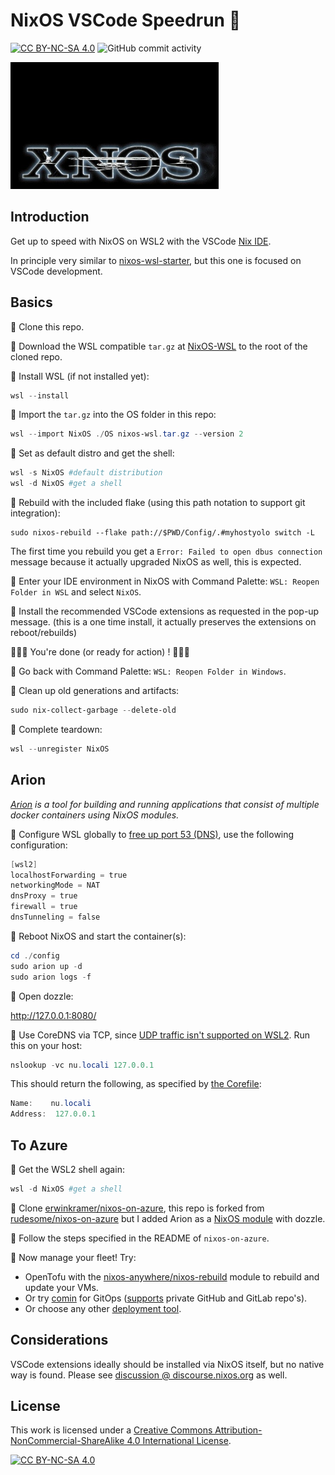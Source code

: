# NixOS VSCode Speedrun 🏁

[![CC BY-NC-SA 4.0][cc-by-nc-sa-shield]][cc-by-nc-sa]
![GitHub commit activity](https://img.shields.io/github/commit-activity/m/erwinkramer/xnos)

![xnos](.images/xnos.png)

## Introduction

Get up to speed with NixOS on WSL2 with the VSCode [Nix IDE](https://marketplace.visualstudio.com/items?itemName=jnoortheen.nix-ide).

In principle very similar to [nixos-wsl-starter](https://github.com/LGUG2Z/nixos-wsl-starter?tab=readme-ov-file#nixos-wsl-starter), but this one is focused on VSCode development.

## Basics

🏃 Clone this repo.

🏃 Download the WSL compatible `tar.gz` at [NixOS-WSL](https://github.com/nix-community/NixOS-WSL/releases) to the root of the cloned repo.

🏃 Install WSL (if not installed yet):

```powershell
wsl --install
```

🏃 Import the  `tar.gz` into the OS folder in this repo:

```powershell
wsl --import NixOS ./OS nixos-wsl.tar.gz --version 2
```

🏃 Set as default distro and get the shell:

```powershell
wsl -s NixOS #default distribution
wsl -d NixOS #get a shell
```

🏃 Rebuild with the included flake (using this path notation to support git integration):

```
sudo nixos-rebuild --flake path://$PWD/Config/.#myhostyolo switch -L
```

The first time you rebuild you get a `Error: Failed to open dbus connection` message because it actually upgraded NixOS as well, this is expected.

🏃 Enter your IDE environment in NixOS with Command Palette: `WSL: Reopen Folder in WSL` and select `NixOS`.

🏃 Install the recommended VSCode extensions as requested in the pop-up message. (this is a one time install, it actually preserves the extensions on reboot/rebuilds)

🏁🏁🏁 You're done (or ready for action) ! 🏁🏁🏁

🏃 Go back with Command Palette: `WSL: Reopen Folder in Windows`.

🏃 Clean up old generations and artifacts:

```powershell
sudo nix-collect-garbage --delete-old
```

🏃 Complete teardown:

```powershell
wsl --unregister NixOS
```

## Arion

*[Arion](https://docs.hercules-ci.com/arion/) is a tool for building and running applications that consist of multiple docker containers using NixOS modules.*

🏃 Configure WSL globally to [free up port 53 (DNS)](https://github.com/microsoft/WSL/issues/9095#issuecomment-2317768443), use the following configuration:

```powershell
[wsl2]
localhostForwarding = true
networkingMode = NAT
dnsProxy = true
firewall = true
dnsTunneling = false
```

🏃 Reboot NixOS and start the container(s):

```powershell
cd ./config
sudo arion up -d
sudo arion logs -f
```

🏃 Open dozzle:

<http://127.0.0.1:8080/>

🏃 Use CoreDNS via TCP, since [UDP traffic isn't supported on WSL2](https://github.com/microsoft/WSL/issues/9095#issuecomment-1299227600). Run this on your host:

```powershell
nslookup -vc nu.locali 127.0.0.1
```

This should return the following, as specified by [the Corefile](/DNS/Corefile):

```powershell
Name:    nu.locali
Address:  127.0.0.1
```

## To Azure

🏃 Get the WSL2 shell again:

```powershell
wsl -d NixOS #get a shell
```

🏃 Clone [erwinkramer/nixos-on-azure](https://github.com/erwinkramer/nixos-on-azure), this repo is forked from [rudesome/nixos-on-azure](https://github.com/rudesome/nixos-on-azure) but I added Arion as a [NixOS module](https://docs.hercules-ci.com/arion/deployment#_nixos_module) with dozzle.

🏃 Follow the steps specified in the README of `nixos-on-azure`.

🏃 Now manage your fleet! Try:

- OpenTofu with the [nixos-anywhere/nixos-rebuild](https://github.com/nix-community/nixos-anywhere/blob/main/terraform/nixos-rebuild.md) module to rebuild and update your VMs.
- Or try [comin](https://github.com/nlewo/comin?tab=readme-ov-file#comin---gitops-for-nixos-machines) for GitOps ([supports](https://github.com/nlewo/comin/blob/main/docs/authentication.md#authentication-for-private-repositories) private GitHub and GitLab repo's).
- Or choose any other [deployment tool](https://nix-community.github.io/awesome-nix/#deployment-tools).

## Considerations

VSCode extensions ideally should be installed via NixOS itself, but no native way is found. Please see [discussion @ discourse.nixos.org](https://discourse.nixos.org/t/nixos-in-wsl-how-to-install-vscode-extensions/55445/4) as well.

## License

This work is licensed under a
[Creative Commons Attribution-NonCommercial-ShareAlike 4.0 International License][cc-by-nc-sa].

[![CC BY-NC-SA 4.0][cc-by-nc-sa-image]][cc-by-nc-sa]

[cc-by-nc-sa]: http://creativecommons.org/licenses/by-nc-sa/4.0/
[cc-by-nc-sa-image]: https://licensebuttons.net/l/by-nc-sa/4.0/88x31.png
[cc-by-nc-sa-shield]: https://img.shields.io/badge/License-CC%20BY--NC--SA%204.0-lightgrey.svg